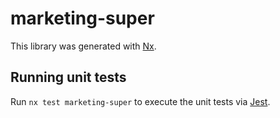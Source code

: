 # marketing-super

This library was generated with [Nx](https://nx.dev).

## Running unit tests

Run `nx test marketing-super` to execute the unit tests via [Jest](https://jestjs.io).
